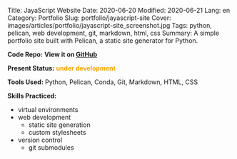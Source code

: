 Title: JayaScript Website
Date: 2020-06-20
Modified: 2020-06-21
Lang: en
Category: Portfolio
Slug: portfolio/jayascript-site
Cover: images/articles/portfolio/jayascript-site_screenshot.jpg
Tags: python, pelican, web development, git, markdown, html, css
Summary: A simple portfolio site built with Pelican, a static site generator for Python.

**Code Repo:** **View it on [GitHub](https://github.com/jayascript/jayascript.github.io)**

**Present Status:** <span style="color:orange">**under development**</span>

**Tools Used:** Python, Pelican, Conda, Git, Markdown, HTML, CSS

**Skills Practiced:**

* virtual environments
* web development
    * static site generation
    * custom stylesheets
* version control
    * git submodules
